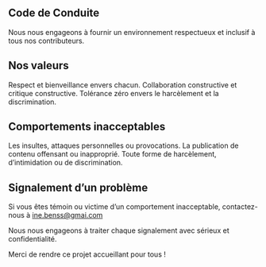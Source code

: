 Code de Conduite
---------------------------------------------------
Nous nous engageons à fournir un environnement respectueux et inclusif à tous nos contributeurs.

Nos valeurs
---------------------------------------------------
Respect et bienveillance envers chacun.
Collaboration constructive et critique constructive.
Tolérance zéro envers le harcèlement et la discrimination.

Comportements inacceptables
---------------------------------------------------
Les insultes, attaques personnelles ou provocations.
La publication de contenu offensant ou inapproprié.
Toute forme de harcèlement, d’intimidation ou de discrimination.

Signalement d’un problème
---------------------------------------------------
Si vous êtes témoin ou victime d’un comportement inacceptable, contactez-nous à ine.benss@gmai.com

Nous nous engageons à traiter chaque signalement avec sérieux et confidentialité.

Merci de rendre ce projet accueillant pour tous !
